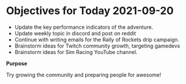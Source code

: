# Objectives for Today 2021-09-20

- Update the key performance indicators of the adventure.
- Update weekly topic in discord and post on reddit
- Continue with writing emails for the Rally of Rockets drip campaign.
- Brainstorm ideas for Twitch community growth, targeting gamedevs
- Brainstorm ideas for Sim Racing YouTube channel.

**Purpose**

Try growing the community and preparing people for awesome!
